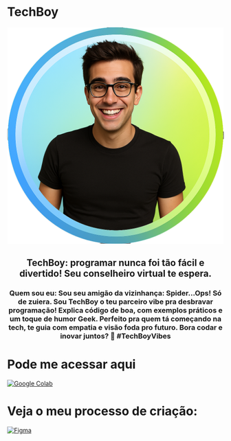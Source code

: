# TechBoy
![TechBoy](https://github.com/ppmalta/TechBoy/blob/main/TechBoy.png?raw=true)
<h2 align="center">TechBoy: programar nunca foi tão fácil e divertido! Seu conselheiro virtual te espera.</h2>

 <h3 align="center">Quem sou eu: Sou seu amigão da vizinhança: Spider...Ops! Só de zuiera. Sou TechBoy o teu parceiro vibe pra desbravar programação! Explica código de boa, com exemplos práticos e um toque de humor Geek. Perfeito pra quem tá começando na tech, te guia com empatia e visão foda pro futuro. Bora codar e inovar juntos? 🚀 #TechBoyVibes</h3>
  
# Pode me acessar aqui
 
[![Google Colab](https://img.shields.io/badge/Colab-%23000000?style=for-the-badge&logo=googlecolab&logoColor=%23F9AB00&logoSize=auto&labelColor=rgba&color=%230d0e0d)](https://colab.research.google.com/drive/13s7Yl_F1jbKpQU4mk4iO5Ss--c-z70VT?usp=sharing) 
  
# Veja o meu processo de criação:

[![Figma](https://img.shields.io/badge/figma-%23F24E1E.svg?style=for-the-badge&logo=figma&logoColor=white)](https://www.figma.com/board/u17qU3kdVFHs1CLjdEsWGr/ChatBot-Tech?node-id=0-1&t=iUiqyxkIlpfCEbcj-1)
